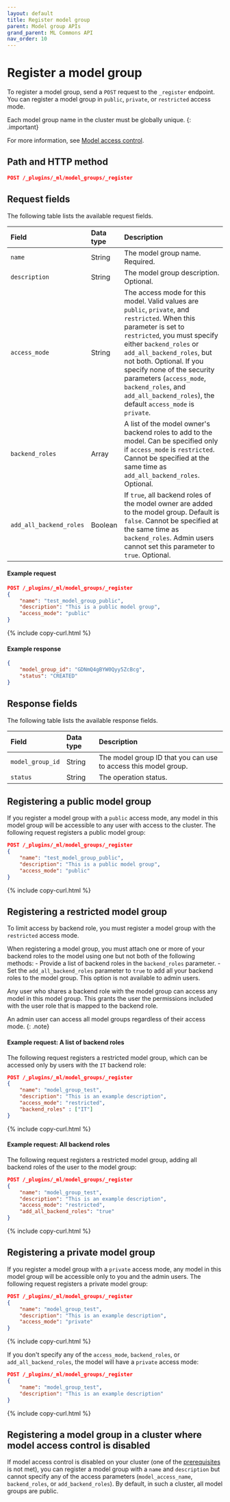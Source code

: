 ```yaml
---
layout: default
title: Register model group
parent: Model group APIs
grand_parent: ML Commons API
nav_order: 10
---
```


# Register a model group

To register a model group, send a `POST` request to the `_register` endpoint. You can register a model group in `public`, `private`, or `restricted` access mode. 

Each model group name in the cluster must be globally unique.
{: .important}

For more information, see [Model access control]({{site.url}}{{site.baseurl}}/ml-commons-plugin/model-access-control/).

## Path and HTTP method

```json
POST /_plugins/_ml/model_groups/_register
```

## Request fields

The following table lists the available request fields. 

Field |Data type | Description 
:--- | :--- | :---
`name` | String | The model group name. Required.
`description` | String | The model group description. Optional.
`access_mode` | String | The access mode for this model. Valid values are `public`, `private`, and `restricted`. When this parameter is set to `restricted`, you must specify either `backend_roles` or `add_all_backend_roles`, but not both. Optional. If you specify none of the security parameters (`access_mode`, `backend_roles`, and `add_all_backend_roles`), the default `access_mode` is `private`.
`backend_roles` | Array | A list of the model owner's backend roles to add to the model. Can be specified only if `access_mode` is `restricted`. Cannot be specified at the same time as `add_all_backend_roles`. Optional.
`add_all_backend_roles` | Boolean | If `true`, all backend roles of the model owner are added to the model group. Default is `false`. Cannot be specified at the same time as `backend_roles`. Admin users cannot set this parameter to `true`. Optional.

#### Example request

```json
POST /_plugins/_ml/model_groups/_register
{
    "name": "test_model_group_public",
    "description": "This is a public model group",
    "access_mode": "public"
}
```
{% include copy-curl.html %}

#### Example response

```json
{
    "model_group_id": "GDNmQ4gBYW0Qyy5ZcBcg",
    "status": "CREATED"
}
```

## Response fields

The following table lists the available response fields. 

Field |Data type | Description 
:--- | :--- | :---
`model_group_id` | String | The model group ID that you can use to access this model group.
`status` | String | The operation status. 

## Registering a public model group

If you register a model group with a `public` access mode, any model in this model group will be accessible to any user with access to the cluster. The following request registers a public model group:

```json
POST /_plugins/_ml/model_groups/_register
{
    "name": "test_model_group_public",
    "description": "This is a public model group",
    "access_mode": "public"
}
```
{% include copy-curl.html %}

## Registering a restricted model group

To limit access by backend role, you must register a model group with the `restricted` access mode. 

When registering a model group, you must attach one or more of your backend roles to the model using one but not both of the following methods:
    - Provide a list of backend roles in the `backend_roles` parameter.
    - Set the `add_all_backend_roles` parameter to `true` to add all your backend roles to the model group. This option is not available to admin users.

Any user who shares a backend role with the model group can access any model in this model group. This grants the user the permissions included with the user role that is mapped to the backend role. 

An admin user can access all model groups regardless of their access mode. 
{: .note}

#### Example request: A list of backend roles

The following request registers a restricted model group, which can be accessed only by users with the `IT` backend role:

```json
POST /_plugins/_ml/model_groups/_register
{
    "name": "model_group_test",
    "description": "This is an example description",
    "access_mode": "restricted",
    "backend_roles" : ["IT"]
}
```
{% include copy-curl.html %}

#### Example request: All backend roles

The following request registers a restricted model group, adding all backend roles of the user to the model group:

```json
POST /_plugins/_ml/model_groups/_register
{
    "name": "model_group_test",
    "description": "This is an example description",
    "access_mode": "restricted",
    "add_all_backend_roles": "true"
}
```
{% include copy-curl.html %}

## Registering a private model group

If you register a model group with a `private` access mode, any model in this model group will be accessible only to you and the admin users. The following request registers a private model group:

```json
POST /_plugins/_ml/model_groups/_register
{
    "name": "model_group_test",
    "description": "This is an example description",
    "access_mode": "private"
}
```
{% include copy-curl.html %}

If you don't specify any of the `access_mode`, `backend_roles`, or `add_all_backend_roles`, the model will have a `private` access mode:

```json
POST /_plugins/_ml/model_groups/_register
{
    "name": "model_group_test",
    "description": "This is an example description"
}
```
{% include copy-curl.html %}

## Registering a model group in a cluster where model access control is disabled

If model access control is disabled on your cluster (one of the [prerequisites](ml-commons-plugin/model-access-control/#model-access-control-prerequisites) is not met), you can register a model group with a `name` and `description` but cannot specify any of the access parameters (`model_access_name`, `backend_roles`, or `add_backend_roles`). By default, in such a cluster, all model groups are public.